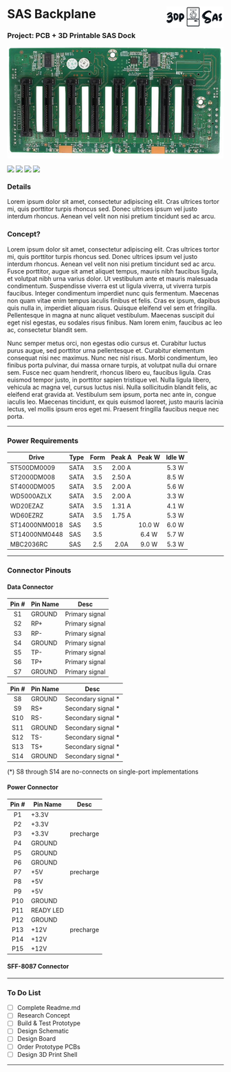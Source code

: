 # SAS Backplane <img align="right" src="https://github.com/CrashOverrideProductions/SAS_Backplane/blob/main/RepoImages/logosml.png?raw=true">

### Project: PCB + 3D Printable SAS Dock <img alt="" align="right" src="https://img.shields.io/badge/Status-Prototype%20Phase-informational?style=flat&logoColor=white&color=73398D" />


<!-- Repo Cover Image -->
<p style="background-color:rgba(22,22,22,1.00)" align="center">
<img align="center" src="https://github.com/CrashOverrideProductions/SAS_Backplane/blob/main/RepoImages/tempheader.png?raw=true" />
</p>

<!-- Repo Stats -->
<img align="center" src="https://img.shields.io/github/commit-activity/m/CrashOverrideProductions/SAS_Backplane"> <img align="center" src="https://img.shields.io/github/last-commit/CrashOverrideProductions/SAS_Backplane"> <img align="center" src="https://img.shields.io/github/languages/code-size/CrashOverrideProductions/SAS_Backplane"> <img align="center" src="https://img.shields.io/github/directory-file-count/CrashOverrideProductions/SAS_Backplane">

### Details
Lorem ipsum dolor sit amet, consectetur adipiscing elit. Cras ultrices tortor mi, quis porttitor turpis rhoncus sed. Donec ultrices ipsum vel justo interdum rhoncus. Aenean vel velit non nisi pretium tincidunt sed ac arcu.

### Concept?
Lorem ipsum dolor sit amet, consectetur adipiscing elit. Cras ultrices tortor mi, quis porttitor turpis rhoncus sed. Donec ultrices ipsum vel justo interdum rhoncus. Aenean vel velit non nisi pretium tincidunt sed ac arcu. Fusce porttitor, augue sit amet aliquet tempus, mauris nibh faucibus ligula, et volutpat nibh urna varius dolor. Ut vestibulum ante et mauris malesuada condimentum. Suspendisse viverra est ut ligula viverra, ut viverra turpis faucibus. Integer condimentum imperdiet nunc quis fermentum. Maecenas non quam vitae enim tempus iaculis finibus et felis. Cras ex ipsum, dapibus quis nulla in, imperdiet aliquam risus. Quisque eleifend vel sem et fringilla. Pellentesque in magna at nunc aliquet vestibulum. Maecenas suscipit dui eget nisl egestas, eu sodales risus finibus. Nam lorem enim, faucibus ac leo ac, consectetur blandit sem.

Nunc semper metus orci, non egestas odio cursus et. Curabitur luctus purus augue, sed porttitor urna pellentesque et. Curabitur elementum consequat nisi nec maximus. Nunc nec nisl risus. Morbi condimentum, leo finibus porta pulvinar, dui massa ornare turpis, at volutpat nulla dui ornare sem. Fusce nec quam hendrerit, rhoncus libero eu, faucibus ligula. Cras euismod tempor justo, in porttitor sapien tristique vel. Nulla ligula libero, vehicula ac magna vel, cursus luctus nisi. Nulla sollicitudin blandit felis, ac eleifend erat gravida at. Vestibulum sem ipsum, porta nec ante in, congue iaculis leo. Maecenas tincidunt, ex quis euismod laoreet, justo mauris lacinia lectus, vel mollis ipsum eros eget mi. Praesent fringilla faucibus neque nec porta. 

---
### Power Requirements

| Drive          | Type | Form | Peak A | Peak W | Idle W |
|----------------|------|:----:|:------:|:------:|:------:|
| ST500DM0009    | SATA | 3.5  | 2.00 A |        | 5.3 W  |
| ST2000DM008    | SATA | 3.5  | 2.50 A |        | 8.5 W  |
| ST4000DM005    | SATA | 3.5  | 2.00 A |        | 5.6 W  |
| WD5000AZLX     | SATA | 3.5  | 2.00 A |        | 3.3 W  |
| WD20EZAZ       | SATA | 3.5  | 1.31 A |        | 4.1 W  |
| WD60EZRZ       | SATA | 3.5  | 1.75 A |        | 5.3 W  |
| ST14000NM0018  | SAS  | 3.5  |        | 10.0 W | 6.0 W  |
| ST14000NM0448  | SAS  | 3.5  |        | 6.4 W  | 5.7 W  |
| MBC2036RC      | SAS  | 2.5  | 2.0A   | 9.0 W  | 5.3 W  |


---
### Connector Pinouts

#### Data Connector 

| Pin # | Pin Name  | Desc           |
|:-----:|-----------|----------------|
| S1    | GROUND 	| Primary signal |
| S2 	| RP+ 	    | Primary signal |
| S3 	| RP- 	    | Primary signal |
| S4 	| GROUND 	| Primary signal |
| S5 	| TP- 	    | Primary signal |
| S6 	| TP+ 	    | Primary signal |
| S7 	| GROUND 	| Primary signal |


| Pin # | Pin Name  | Desc               |
|:-----:|-----------|--------------------|
| S8 	| GROUND 	| Secondary signal * |
| S9 	| RS+ 	    | Secondary signal * |
| S10 	| RS- 	    | Secondary signal * |
| S11 	| GROUND 	| Secondary signal * |
| S12 	| TS- 	    | Secondary signal * |
| S13 	| TS+ 	    | Secondary signal * |
| S14 	| GROUND 	| Secondary signal * |

(*) S8 through S14 are no-connects on single-port implementations


#### Power Connector 
| Pin # | Pin Name  | Desc      |
|:-----:|-----------|-----------|
| P1    | +3.3V     |           |	 
| P2    | +3.3V     |           |
| P3    | +3.3V     | precharge |
| P4 	| GROUND    |           |
| P5 	| GROUND    |           |	 
| P6 	| GROUND    |           | 	 
| P7 	| +5V 	    | precharge |
| P8 	| +5V       |           | 	 
| P9 	| +5V       |           |	 
| P10 	| GROUND    |           | 	 
| P11 	| READY LED |           | 	 
| P12 	| GROUND    |           | 	 
| P13 	| +12V 	    | precharge |
| P14 	| +12V      |           |	 
| P15 	| +12V      |           | 	 

#### SFF-8087 Connector

---
<!-- To Do List -->
### To Do List
- [ ] Complete Readme.md
- [ ] Research Concept
- [ ] Build & Test Prototype
- [ ] Design Schematic
- [ ] Design Board
- [ ] Order Prototype PCBs
- [ ] Design 3D Print Shell

---